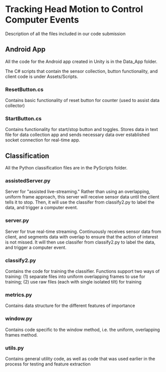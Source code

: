 # Tracking Head Motion to Control Computer Events
Description of all the files included in our code submission

## Android App

All the code for the Android app created in Unity is in the Data_App folder.

The C# scripts that contain the sensor collection, button functionality, and client code is under Assets/Scripts.

### ResetButton.cs
Contains basic functionality of reset button for counter (used to assist data collector)

### StartButton.cs
Contains functionality for start/stop button and toggles. Stores data in text file for data collection app and sends necessary data over established socket connection for real-time app.


## Classification

All the Python classification files are in the PyScripts folder.

### assistedServer.py
Server for "assisted live-streaming." Rather than using an overlapping, uniform frame approach, this server will receive sensor data until the client tells it to stop. Then, it will use the classifer from classify2.py to label the data, and trigger a computer event.

### server.py
Server for true real-time streaming. Continuously receives sensor data from client, and segments data with overlap to ensure that the action of interest is not missed. It will then use classifer from classify2.py to label the data, and trigger a computer event.

### classify2.py
Contains the code for training the classifier. Functions support two ways of training: (1) separate files into uniform overlapping frames to use for training; (2) use raw files (each with single isolated tilt) for training

### metrics.py
Contains data structure for the different features of importance

### window.py
Contains code specific to the window method, i.e. the uniform, overlapping frames method.

### utils.py
Contains general utility code, as well as code that was used earlier in the process for testing and feature extraction

